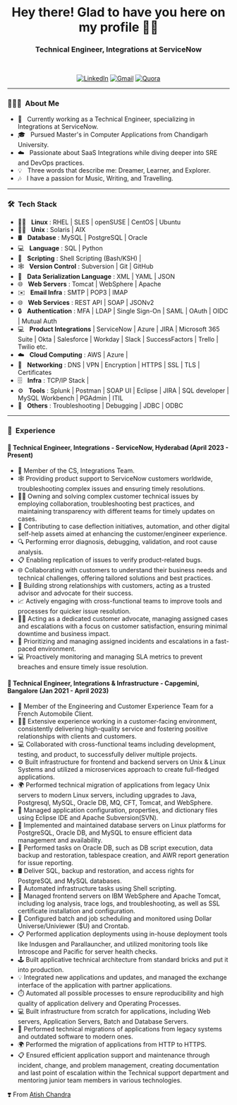 <h1 align="center"> Hey there! Glad to have you here on my profile 👨‍💻 </h1>

<h3 align="center">  Technical Engineer, Integrations at ServiceNow </h3> <br>

<p align="center"> 
<a href="https://www.linkedin.com/in/atishchandra/"><img alt="LinkedIn" src="https://img.shields.io/badge/LinkedIn-Let's%20Connect-blue"></a>
<a href="mailto:atishchandra2000@gmail.com"><img alt="Gmail" src="https://img.shields.io/badge/Gmail-Shoot%20%20me%20a%20Mail-red"></a>
<a href="https://www.quora.com/profile/Atish-Chandra-5"><img alt="Quora" src="https://img.shields.io/badge/Quora-Ask%20n%20Answer-lightgrey"></a>
</p>

---------------------------------------------------------------------------------------------------------------------------------------------------------------------------------

<h3> 👨🏻‍💻 &nbsp;About Me </h3>

- 💼 &nbsp; Currently working as a Technical Engineer, specializing in Integrations at ServiceNow.
- 🎓 &nbsp; Pursued Master's in Computer Applications from Chandigarh University.
- ☁️ &nbsp; Passionate about SaaS Integrations while diving deeper into SRE and DevOps practices.
- 💡 &nbsp; Three words that describe me: Dreamer, Learner, and Explorer.
- 🎶 &nbsp; I have a passion for Music, Writing, and Travelling.

---------------------------------------------------------------------------------------------------------------------------------------------------------------------------------

<h3> 🛠 &nbsp;Tech Stack</h3>

- 🧑‍💻 &nbsp; **Linux** : RHEL | SLES | openSUSE | CentOS | Ubuntu
- 🧑‍💻 &nbsp; **Unix**  : Solaris | AIX
- 🛢 &nbsp; **Database** : MySQL | PostgreSQL | Oracle
- 💻 &nbsp; **Language** : SQL | Python
- 📜 &nbsp; **Scripting** : Shell Scripting (Bash/KSH) |
- 🕸️ &nbsp; **Version Control** : Subversion | Git | GitHub
- 📜 &nbsp; **Data Serialization Language** : XML | YAML | JSON
- 🌐 &nbsp; **Web Servers** : Tomcat | WebSphere | Apache
- ✉️ &nbsp; **Email Infra** : SMTP | POP3 | IMAP
- 🌐 &nbsp; **Web Services** : REST API | SOAP | JSONv2  
- 🔒 &nbsp; **Authentication** : MFA | LDAP | Single Sign-On | SAML | OAuth | OIDC | Mutual Auth
- 💻 &nbsp; **Product Integrations** | ServiceNow | Azure | JIRA | Microsoft 365 Suite | Okta | Salesforce | Workday | Slack | SuccessFactors | Trello | Twilio etc. 
- ☁️ &nbsp; **Cloud Computing** : AWS | Azure |
- 📶 &nbsp; **Networking** : DNS | VPN | Encryption | HTTPS | SSL | TLS | Certificates
- 🗄️ &nbsp; **Infra** : TCP/IP Stack |
- ⚙️ &nbsp; **Tools** : Splunk | Postman | SOAP UI | Eclipse | JIRA | SQL developer | MySQL Workbench | PGAdmin | ITIL
- 🔧 &nbsp; **Others** : Troubleshooting | Debugging | JDBC | ODBC

---------------------------------------------------------------------------------------------------------------------------------------------------------------------------------

<h3> 💼 &nbsp;Experience</h3>

#### 🏢 Technical Engineer, Integrations - ServiceNow, Hyderabad (April 2023 - Present)

- 🏢 Member of the CS, Integrations Team.
- 🕸️ Providing product support to ServiceNow customers worldwide, troubleshooting complex issues and ensuring timely resolutions.
- 🧑‍💻 Owning and solving complex customer technical issues by employing collaboration, troubleshooting best practices, and maintaining transparency with different teams for timely updates on cases.
- 🔄 Contributing to case deflection initiatives, automation, and other digital self-help assets aimed at enhancing the customer/engineer experience.
- 🔍 Performing error diagnosis, debugging, validation, and root cause analysis.
- 📋 Enabling replication of issues to verify product-related bugs.
- 🌐 Collaborating with customers to understand their business needs and technical challenges, offering tailored solutions and best practices.
- 🤝 Building strong relationships with customers, acting as a trusted advisor and advocate for their success.
- 📈 Actively engaging with cross-functional teams to improve tools and processes for quicker issue resolution.
- 👨‍🔧 Acting as a dedicated customer advocate, managing assigned cases and escalations with a focus on customer satisfaction, ensuring minimal downtime and business impact.
- 📜 Prioritizing and managing assigned incidents and escalations in a fast-paced environment.
- 💻 Proactively monitoring and managing SLA metrics to prevent breaches and ensure timely issue resolution.

#### 🏢 Technical Engineer, Integrations & Infrastructure - Capgemini, Bangalore (Jan 2021 - April 2023)

- 🏢 Member of the Engineering and Customer Experience Team for a French Automobile Client.
- 👨‍💻 Extensive experience working in a customer-facing environment, consistently delivering high-quality service and fostering positive relationships with clients and customers.
- 💻 Collaborated with cross-functional teams including development, testing, and product, to successfully deliver multiple projects.
- ⚙️ Built infrastructure for frontend and backend servers on Unix & Linux Systems and utilized a microservices approach to create full-fledged applications.
- 🌍 Performed technical migration of applications from legacy Unix servers to modern Linux servers, including upgrades to Java, Postgresql, MySQL, Oracle DB, MQ, CFT, Tomcat, and WebSphere.
- 🔧 Managed application configuration, properties, and dictionary files using Eclipse IDE and Apache Subversion(SVN).
- 🔗 Implemented and maintained database servers on Linux platforms for PostgreSQL, Oracle DB, and MySQL to ensure efficient data management and availability.
- 💬 Performed tasks on Oracle DB, such as DB script execution, data backup and restoration, tablespace creation, and AWR report generation for issue reporting.
- 🛢  Deliver SQL, backup and restoration, and access rights for PostgreSQL and MySQL databases.
- 💜 Automated infrastructure tasks using Shell scripting.
- 🏢 Managed frontend servers on IBM WebSphere and Apache Tomcat, including log analysis, trace logs, and troubleshooting, as well as SSL certificate installation and configuration.
- 🔧 Configured batch and job scheduling and monitored using Dollar Universe/Univiewer ($U) and Crontab.
- 📋 Performed application deployments using in-house deployment tools like Indusgen and Parallauncher, and utilized monitoring tools like Introscope and Pacific for server health checks.
- 🕹️ Built applicative technical architecture from standard bricks and put it into production.
- 💡 Integrated new applications and updates, and managed the exchange interface of the application with partner applications.
- ⏱️ Automated all possible processes to ensure reproducibility and high quality of application delivery and Operating Processes.
- 💻 Built infrastructure from scratch for applications, including Web servers, Application Servers, Batch and Database Servers.
- 🔧 Performed technical migrations of applications from legacy systems and outdated software to modern ones.
- 🌍 Performed the migration of applications from HTTP to HTTPS.
- 📋 Ensured efficient application support and maintenance through incident, change, and problem management, creating documentation and last point of escalation within the Technical support department and mentoring junior team members in various technologies.

❣️ From [Atish Chandra](https://github.com/atishchandra)
